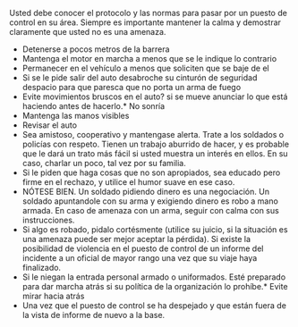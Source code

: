 [Title]: # (En  Puntos de control)
[Difficulty]: # (Principiante)
[Order]: # (0)

Usted debe conocer el protocolo  y las normas para pasar por un puesto de control en su área. Siempre es importante mantener la calma y demostrar claramente que usted no es una amenaza.

*   Detenerse a pocos metros de la barrera
*   Mantenga el motor en marcha a menos que se le indique lo contrario
*   Permanecer en el vehículo a menos que soliciten que se baje de el
*   Si se le pide salir del auto desabroche su cinturón de seguridad despacio para que paresca que no porta un arma de fuego
*   Evite movimientos bruscos en el auto? si se mueve anunciar lo que está haciendo antes de hacerlo.*   No sonría
*   Mantenga las manos visibles
*   Revisar el auto
*   Sea amistoso, cooperativo y mantengase alerta. Trate a los soldados o policías con respeto. Tienen un trabajo aburrido de hacer, y es probable que le dará un trato más fácil si usted muestra un interés en ellos. En su caso, charlar un poco, tal vez por su familia.
*   Si le piden que haga cosas que no son apropiados, sea educado pero firme en el rechazo, y utilice el humor suave en ese caso.
*   NÓTESE BIEN. Un soldado pidiendo dinero es una negociación. Un soldado apuntandole con su arma y exigiendo dinero es robo a mano armada. En caso de amenaza con un arma, seguir con calma con sus instrucciones.
*   Si algo es robado, pidalo cortésmente (utilice su juicio, si la situación es una amenaza  puede ser mejor aceptar la pérdida). Si existe la posibilidad de violencia en el puesto de control de un informe del incidente a un oficial de mayor rango una vez que su viaje haya finalizado.
*   Si  le niegan la entrada  personal armado o uniformados. Esté preparado para dar marcha atrás si su política de la organización lo prohíbe.*   Evite mirar hacia atrás
*   Una vez que el puesto de control se ha despejado y que están fuera de la vista de informe de nuevo a la base.